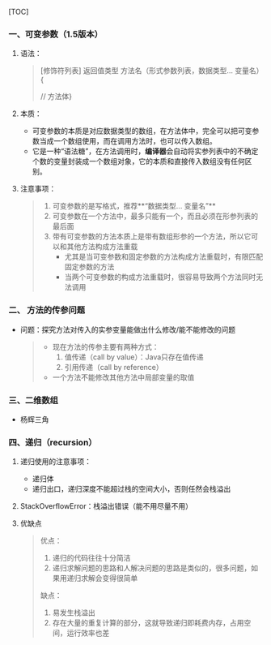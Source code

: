 [TOC]

### 一、可变参数（1.5版本）

1. 语法：

   > [修饰符列表] 返回值类型 方法名（形式参数列表，数据类型... 变量名）{ 
   >
   > // 方法体}

2. 本质：

   - 可变参数的本质是对应数据类型的数组，在方法体中，完全可以把可变参数当成一个数组使用，而在调用方法时，也可以传入数组。
   - 它是一种“语法糖”，在方法调用时，**编译器**会自动将实参列表中的不确定个数的变量封装成一个数组对象，它的本质和直接传入数组没有任何区别。

3. 注意事项：

   > 1. 可变参数的是写格式，推荐**“数据类型... 变量名”**
   > 2. 可变参数在一个方法中，最多只能有一个，而且必须在形参列表的最后面
   > 3. 带有可变参数的方法本质上是带有数组形参的一个方法，所以它可以和其他方法构成方法重载
   >    - 尤其是当可变参数和固定参数的方法构成方法重载时，有限匹配固定参数的方法
   >    - 当两个可变参数的构成方法重载时，很容易导致两个方法同时无法调用

### 二、 方法的传参问题

- 问题：探究方法对传入的实参变量能做出什么修改/能不能修改的问题

  > - 现在方法的传参主要有两种方式：
  >   1. 值传递（call by value）：Java只存在值传递
  >   2. 引用传递（call by reference）
  > - 一个方法不能修改其他方法中局部变量的取值

### 三、二维数组

- 杨辉三角

### 四、递归（recursion）

1. 递归使用的注意事项：
   - 递归体
   - 递归出口，递归深度不能超过栈的空间大小，否则任然会栈溢出
   
2. StackOverflowError：栈溢出错误（能不用尽量不用）

3. 优缺点

   > 优点：
   >
   > 1. 递归的代码往往十分简洁
   > 2. 递归求解问题的思路和人解决问题的思路是类似的，很多问题，如果用递归求解会变得很简单
   >
   > 缺点：
   >
   > 1. 易发生栈溢出
   > 2. 存在大量的重复计算的部分，这就导致递归即耗费内存，占用空间，运行效率也差

